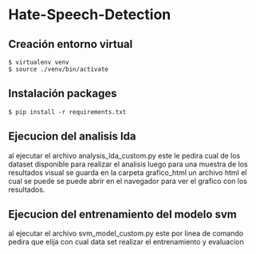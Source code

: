 # Hate-Speech-Detection

## Creación entorno virtual

```
$ virtualenv venv
$ source ./venv/bin/activate
```

## Instalación packages

```
$ pip install -r requirements.txt
```

## Ejecucion del analisis lda


al ejecutar el archivo analysis_lda_custom.py este le pedira cual de los dataset disponible para realizar el analisis 
luego para una muestra de los resultados visual se guarda en la carpeta grafico_html un archivo html el cual se puede
se puede abrir en el navegador para ver el grafico con los resultados.

## Ejecucion del entrenamiento del modelo svm

al ejecutar el archivo svm_model_custom.py este por linea de comando pedira que elija con cual data set realizar el entrenamiento y evaluacion 
